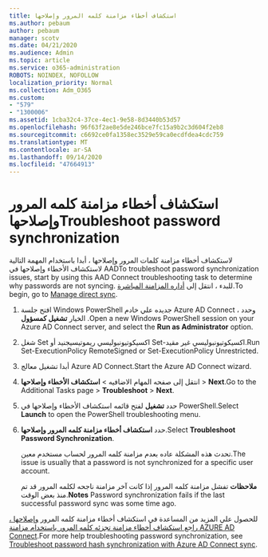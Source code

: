```yaml
---
title: استكشاف أخطاء مزامنة كلمه المرور وإصلاحها
ms.author: pebaum
author: pebaum
manager: scotv
ms.date: 04/21/2020
ms.audience: Admin
ms.topic: article
ms.service: o365-administration
ROBOTS: NOINDEX, NOFOLLOW
localization_priority: Normal
ms.collection: Adm_O365
ms.custom:
- "579"
- "1300006"
ms.assetid: 1cba32c4-37ce-4ec1-9e58-8d3440b53d57
ms.openlocfilehash: 96f63f2ae8e5de246bce7fc15a9b2c3d604f2eb8
ms.sourcegitcommit: c6692ce0fa1358ec3529e59ca0ecdfdea4cdc759
ms.translationtype: MT
ms.contentlocale: ar-SA
ms.lasthandoff: 09/14/2020
ms.locfileid: "47664913"
---
```

# <a name="troubleshoot-password-synchronization"></a><span data-ttu-id="ecc5b-102">استكشاف أخطاء مزامنة كلمه المرور وإصلاحها</span><span class="sxs-lookup"><span data-stu-id="ecc5b-102">Troubleshoot password synchronization</span></span>

<span data-ttu-id="ecc5b-103">لاستكشاف أخطاء مزامنة كلمات المرور وإصلاحها ، أبدا باستخدام المهمة التالية لاستكشاف الأخطاء وإصلاحها في AAD</span><span class="sxs-lookup"><span data-stu-id="ecc5b-103">To troubleshoot password synchronization issues, start by using this AAD Connect troubleshooting task to determine why passwords are not syncing.</span></span> <span data-ttu-id="ecc5b-104">للبدء ، انتقل إلى [أداره المزامنة المباشرة](https://admin.microsoft.com/AdminPortal/Home#/dirsyncmanagement).</span><span class="sxs-lookup"><span data-stu-id="ecc5b-104">To begin, go to [Manage direct sync](https://admin.microsoft.com/AdminPortal/Home#/dirsyncmanagement).</span></span>  

1. <span data-ttu-id="ecc5b-105">افتح جلسة Windows PowerShell جديده علي خادم Azure AD Connect ، وحدد الخيار **تشغيل كمسؤول** .</span><span class="sxs-lookup"><span data-stu-id="ecc5b-105">Open a new Windows PowerShell session on your Azure AD Connect server, and select the **Run as Administrator** option.</span></span>

2. <span data-ttu-id="ecc5b-106">شغل Set اكسيكوتيونبوليسي ريموتيسيجنيد أو Set-اكسيكوتيونبوليسي غير مقيد.</span><span class="sxs-lookup"><span data-stu-id="ecc5b-106">Run Set-ExecutionPolicy RemoteSigned or Set-ExecutionPolicy Unrestricted.</span></span>

3. <span data-ttu-id="ecc5b-107">أبدا تشغيل معالج Azure AD Connect.</span><span class="sxs-lookup"><span data-stu-id="ecc5b-107">Start the Azure AD Connect wizard.</span></span>

4. <span data-ttu-id="ecc5b-108">انتقل إلى صفحه المهام الاضافيه > **استكشاف الأخطاء وإصلاحها**  >  **Next**.</span><span class="sxs-lookup"><span data-stu-id="ecc5b-108">Go to the Additional Tasks page > **Troubleshoot** > **Next**.</span></span>

5. <span data-ttu-id="ecc5b-109">حدد **تشغيل** لفتح قائمه استكشاف الأخطاء وإصلاحها في PowerShell.</span><span class="sxs-lookup"><span data-stu-id="ecc5b-109">Select **Launch** to open the PowerShell troubleshooting menu.</span></span>

6. <span data-ttu-id="ecc5b-110">حدد **استكشاف أخطاء مزامنة كلمه المرور وإصلاحها**.</span><span class="sxs-lookup"><span data-stu-id="ecc5b-110">Select **Troubleshoot Password Synchronization**.</span></span>

    <span data-ttu-id="ecc5b-111">تحدث هذه المشكلة عاده بعدم مزامنة كلمه المرور لحساب مستخدم معين.</span><span class="sxs-lookup"><span data-stu-id="ecc5b-111">The issue is usually that a password is not synchronized for a specific user account.</span></span>

    <span data-ttu-id="ecc5b-112">**ملاحظات** تفشل مزامنة كلمه المرور إذا كانت آخر مزامنة ناجحه لكلمه المرور قد تم منذ بعض الوقت.</span><span class="sxs-lookup"><span data-stu-id="ecc5b-112">**Notes** Password synchronization fails if the last successful password sync was some time ago.</span></span>

<span data-ttu-id="ecc5b-113">للحصول علي المزيد من المساعدة في استكشاف أخطاء مزامنة كلمه المرور [وإصلاحها ، راجع استكشاف أخطاء مزامنة تجزئه كلمه المرور باستخدام مزامنة AZURE AD Connect](https://docs.microsoft.com/azure/active-directory/hybrid/tshoot-connect-password-hash-synchronization).</span><span class="sxs-lookup"><span data-stu-id="ecc5b-113">For more help troubleshooting password synchronization, see [Troubleshoot password hash synchronization with Azure AD Connect sync](https://docs.microsoft.com/azure/active-directory/hybrid/tshoot-connect-password-hash-synchronization).</span></span>